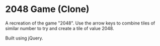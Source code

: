# 2048 Game (Clone)

A recreation of the game "2048". Use the arrow keys to combine tiles of similar number to try and create a tile of value 2048.

Built using jQuery.